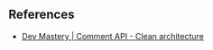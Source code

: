 ## References
- [Dev Mastery | Comment API - Clean architecture](https://www.youtube.com/watch?v=CnailTcJV_U&t=931s)